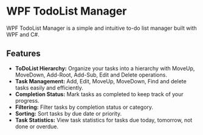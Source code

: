 # WPF TodoList Manager

WPF TodoList Manager is a simple and intuitive to-do list manager built with WPF and C#.

## Features
- **ToDoList Hierarchy:** Organize your tasks into a hierarchy with MoveUp, MoveDown, Add-Root, Add-Sub, Edit and Delete operations.
- **Task Management:** Add, Edit, MoveUp, MoveDown, Find and delete tasks easily and efficiently.
- **Completion Status:** Mark tasks as completed to keep track of your progress.
- **Filtering:** Filter tasks by completion status or category.
- **Sorting:** Sort tasks by due date or priority.
- **Task Statistics:** View task statistics for tasks due today, tomorrow, not done or overdue.

